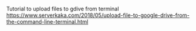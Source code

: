 

Tutorial to upload files to gdive from terminal
<https://www.serverkaka.com/2018/05/upload-file-to-google-drive-from-the-command-line-terminal.html>
